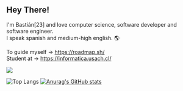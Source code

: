 ## Hey There!

I'm Bastián[23] and love computer science, software developer and software engineer.                              
I speak spanish and medium-high english. 🌎            

To guide myself → https://roadmap.sh/                                                                                                                                                                                                                                                                                                                                        
Student at → https://informatica.usach.cl/                            

![](https://komarev.com/ghpvc/?username=vastien&color=yellow)


 ![Top Langs](https://github-readme-stats.vercel.app/api/top-langs/?username=vastien&langs_count=10&layout=compact&hide=html,css,scss&theme=merko) [![Anurag's GitHub stats](https://github-readme-stats.vercel.app/api?username=vastien&theme=merko)](https://github.com/anuraghazra/github-readme-stats)





